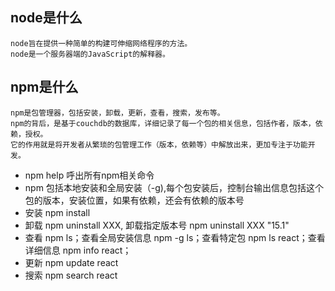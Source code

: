 ## node是什么
    node旨在提供一种简单的构建可伸缩网络程序的方法。
    node是一个服务器端的JavaScript的解释器。
    
## npm是什么
    npm是包管理器，包括安装，卸载，更新，查看，搜索，发布等。
    npm的背后，是基于couchdb的数据库，详细记录了每一个包的相关信息，包括作者，版本，依赖，授权。
    它的作用就是将开发者从繁琐的包管理工作（版本，依赖等）中解放出来，更加专注于功能开发。
    
- npm help 呼出所有npm相关命令
- npm 包括本地安装和全局安装（-g),每个包安装后，控制台输出信息包括这个包的版本，安装位置，如果有依赖，还会有依赖的版本号
- 安装 npm install
- 卸载 npm uninstall XXX, 卸载指定版本号 npm uninstall XXX "15.1" 
- 查看 npm ls；查看全局安装信息 npm -g ls；查看特定包 npm ls react；查看详细信息 npm info react；
- 更新 npm update react
- 搜索 npm search react